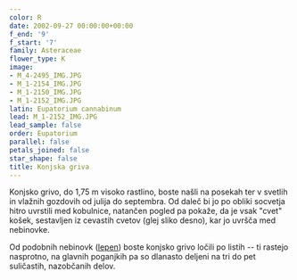 ```yaml
---
color: R
date: 2002-09-27 00:00:00+00:00
f_end: '9'
f_start: '7'
family: Asteraceae
flower_type: K
image:
- M_4-2495_IMG.JPG
- M_1-2154_IMG.JPG
- M_1-2150_IMG.JPG
- M_1-2152_IMG.JPG
latin: Eupatorium cannabinum
lead: M_1-2152_IMG.JPG
lead_sample: false
order: Eupatorium
parallel: false
petals_joined: false
star_shape: false
title: Konjska griva
---
```

Konjsko grivo, do 1,75 m visoko rastlino, boste našli na posekah ter v svetlih in vlažnih gozdovih od julija do septembra. Od daleč bi jo po obliki socvetja hitro uvrstili med kobulnice, natančen pogled pa pokaže, da je vsak \"cvet\" košek, sestavljen iz cevastih cvetov (glej sliko desno), kar jo uvršča med nebinovke.

Od podobnih nebinovk ([lepen](../adenostylesglabra/)) boste konjsko grivo ločili po listih -- ti rastejo nasprotno, na glavnih poganjkih pa so dlanasto deljeni na tri do pet suličastih, nazobčanih delov.
